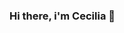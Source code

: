 ### Hi there, i'm Cecilia 👋

<!--
**ceci-lo/ceci-lo** is a ✨ _special_ ✨ repository because its `README.md` (this file) appears on your GitHub profile.

Here are some ideas to get you started:

- 🔭 I’m currently working on Java and SQL 
- 🌱 I’m currently learning Javascript and mongoDB
- 👯 I’m looking to collaborate on all proyect that's allow me learn and grow up academically 
- 📫 How to reach me: lcecilia8147@gmail.com

-->
